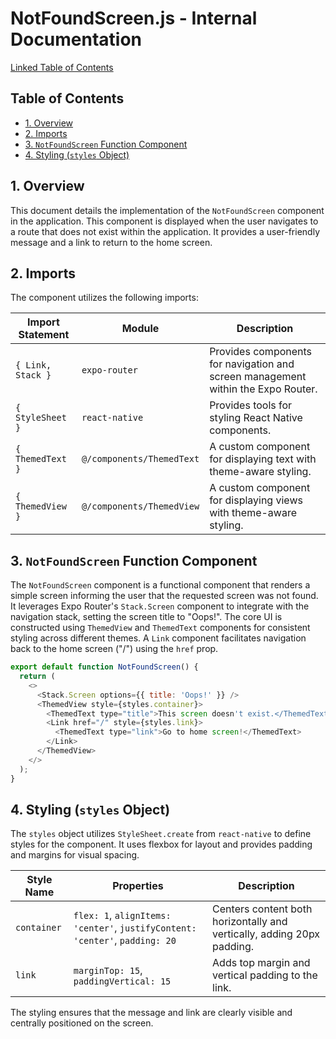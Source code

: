 # NotFoundScreen.js - Internal Documentation

[Linked Table of Contents](#table-of-contents)

## Table of Contents

* [1. Overview](#1-overview)
* [2. Imports](#2-imports)
* [3. `NotFoundScreen` Function Component](#3-notfoundscreen-function-component)
* [4. Styling (`styles` Object)](#4-styling-styles-object)


<a name="1-overview"></a>
## 1. Overview

This document details the implementation of the `NotFoundScreen` component in the application.  This component is displayed when the user navigates to a route that does not exist within the application.  It provides a user-friendly message and a link to return to the home screen.


<a name="2-imports"></a>
## 2. Imports

The component utilizes the following imports:

| Import Statement             | Module                    | Description                                                                |
|------------------------------|----------------------------|----------------------------------------------------------------------------|
| `{ Link, Stack }`           | `expo-router`             | Provides components for navigation and screen management within the Expo Router. |
| `{ StyleSheet }`            | `react-native`            | Provides tools for styling React Native components.                         |
| `{ ThemedText }`            | `@/components/ThemedText` | A custom component for displaying text with theme-aware styling.           |
| `{ ThemedView }`            | `@/components/ThemedView` | A custom component for displaying views with theme-aware styling.           |


<a name="3-notfoundscreen-function-component"></a>
## 3. `NotFoundScreen` Function Component

The `NotFoundScreen` component is a functional component that renders a simple screen informing the user that the requested screen was not found.  It leverages Expo Router's `Stack.Screen` component to integrate with the navigation stack, setting the screen title to "Oops!".  The core UI is constructed using `ThemedView` and `ThemedText` components for consistent styling across different themes. A `Link` component facilitates navigation back to the home screen ("/") using the `href` prop.

```javascript
export default function NotFoundScreen() {
  return (
    <>
      <Stack.Screen options={{ title: 'Oops!' }} />
      <ThemedView style={styles.container}>
        <ThemedText type="title">This screen doesn't exist.</ThemedText>
        <Link href="/" style={styles.link}>
          <ThemedText type="link">Go to home screen!</ThemedText>
        </Link>
      </ThemedView>
    </>
  );
}
```

<a name="4-styling-styles-object"></a>
## 4. Styling (`styles` Object)

The `styles` object utilizes `StyleSheet.create` from `react-native` to define styles for the component.  It uses flexbox for layout and provides padding and margins for visual spacing.

| Style Name  | Properties              | Description                                         |
|-------------|--------------------------|-----------------------------------------------------|
| `container` | `flex: 1`, `alignItems: 'center'`, `justifyContent: 'center'`, `padding: 20` | Centers content both horizontally and vertically, adding 20px padding. |
| `link`      | `marginTop: 15`, `paddingVertical: 15` | Adds top margin and vertical padding to the link.   |

The styling ensures that the message and link are clearly visible and centrally positioned on the screen.
